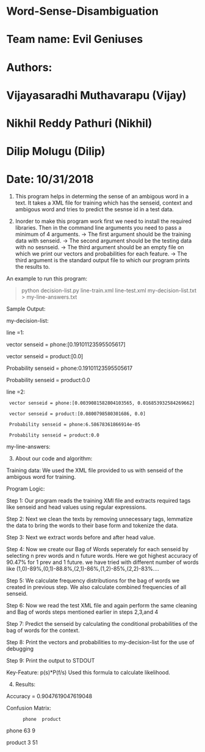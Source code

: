 # Word-Sense-Disambiguation
# Team name: Evil Geniuses
# Authors:
# Vijayasaradhi Muthavarapu (Vijay)
# Nikhil Reddy Pathuri (Nikhil)
# Dilip Molugu (Dilip)
# Date: 10/31/2018

 1. This program helps in determing the sense of an ambigous word in a text. It takes a XML file for training which has the senseid, context and ambigous word and tries to
   predict the sesnse id in a test data.

 2. Inorder to make this program work first we need to install the required libraries. Then in the command line arguments you need to pass a minimum of 4 arguments.
   -> The first argument should be the training data with senseid.
   -> The second argument should be the testing data with no sesnseid.
   -> The third argument should be an empty file on which we print our vectors and probabilities for each feature.
   -> The third argument is the standard output file to which our program prints the results to.

 An example to run this program:
 >python decision-list.py line-train.xml line-test.xml my-decision-list.txt > my-line-answers.txt

Sample Output:

my-decision-list:

line =1:

vector senseid = phone:[0.19101123595505617]

vector senseid = product:[0.0]

Probability senseid = phone:0.19101123595505617

Probability senseid = product:0.0

line =2:

 	 vector senseid = phone:[0.0039081582804103565, 0.016853932584269662]

 	 vector senseid = product:[0.0800798580301686, 0.0]

 	 Probability senseid = phone:6.58678361866914e-05

 	 Probability senseid = product:0.0

 my-line-answers:

 <answer instance="line-n.w8_059:8174:" senseid="phone"/>

 <answer instance="line-n.w7_098:12684:" senseid="phone"/>

 <answer instance="line-n.w8_106:13309:" senseid="phone"/>

 <answer instance="line-n.w9_40:10187:" senseid="phone"/>

 <answer instance="line-n.w9_16:217:" senseid="phone"/>

 3. About our code and algorithm:

Training data: We used the XML file provided to us with senseid of the ambigous word for training.

Program Logic:

 Step 1: Our program reads the training XMl file and extracts required tags like senseid and head values using regular expressions.
 
 Step 2: Next we clean the texts by removing unnecessary tags, lemmatize the data to bring the words to their base form and tokenize the data.
 
 Step 3: Next we extract words before and after head value.
 
 Step 4: Now we create our Bag of Words seperately for each senseid by selecting n prev words and n future words. Here we got highest accuracy of 90.47% for 1 prev and 1 future.
         we have tried with different number of words like (1,0)-89%,(0,1)-88.8%,(2,1)-86%,(1,2)-85%,(2,2)-83%....
 
 Step 5: We calculate frequency distributions for the bag of words we created in previous step. We also calculate combined frequencies of all senseid.
 
 Step 6: Now we read the test XML file and again perform the same cleaning and Bag of words steps mentioned earlier in steps 2,3,and 4
 
 Step 7: Predict the senseid by calculating the conditional probabilities of the bag of words for the context.
 
 Step 8: Print the vectors and probabilities to my-decision-list for the use of debugging
 
 Step 9: Print the output to STDOUT

 Key-Feature: p(s)*P(f/s) Used this formula to calculate likelihood.

 4. Results:

 Accuracy = 0.9047619047619048

  Confusion Matrix:

          phone  product

 phone       63        9

 product      3       51
